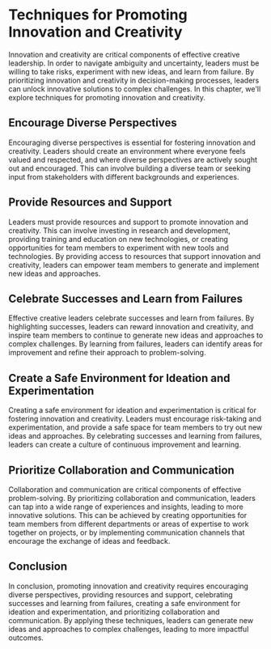 # Techniques for Promoting Innovation and Creativity

Innovation and creativity are critical components of effective creative leadership. In order to navigate ambiguity and uncertainty, leaders must be willing to take risks, experiment with new ideas, and learn from failure. By prioritizing innovation and creativity in decision-making processes, leaders can unlock innovative solutions to complex challenges. In this chapter, we'll explore techniques for promoting innovation and creativity.

Encourage Diverse Perspectives
------------------------------

Encouraging diverse perspectives is essential for fostering innovation and creativity. Leaders should create an environment where everyone feels valued and respected, and where diverse perspectives are actively sought out and encouraged. This can involve building a diverse team or seeking input from stakeholders with different backgrounds and experiences.

Provide Resources and Support
-----------------------------

Leaders must provide resources and support to promote innovation and creativity. This can involve investing in research and development, providing training and education on new technologies, or creating opportunities for team members to experiment with new tools and technologies. By providing access to resources that support innovation and creativity, leaders can empower team members to generate and implement new ideas and approaches.

Celebrate Successes and Learn from Failures
-------------------------------------------

Effective creative leaders celebrate successes and learn from failures. By highlighting successes, leaders can reward innovation and creativity, and inspire team members to continue to generate new ideas and approaches to complex challenges. By learning from failures, leaders can identify areas for improvement and refine their approach to problem-solving.

Create a Safe Environment for Ideation and Experimentation
----------------------------------------------------------

Creating a safe environment for ideation and experimentation is critical for fostering innovation and creativity. Leaders must encourage risk-taking and experimentation, and provide a safe space for team members to try out new ideas and approaches. By celebrating successes and learning from failures, leaders can create a culture of continuous improvement and learning.

Prioritize Collaboration and Communication
------------------------------------------

Collaboration and communication are critical components of effective problem-solving. By prioritizing collaboration and communication, leaders can tap into a wide range of experiences and insights, leading to more innovative solutions. This can be achieved by creating opportunities for team members from different departments or areas of expertise to work together on projects, or by implementing communication channels that encourage the exchange of ideas and feedback.

Conclusion
----------

In conclusion, promoting innovation and creativity requires encouraging diverse perspectives, providing resources and support, celebrating successes and learning from failures, creating a safe environment for ideation and experimentation, and prioritizing collaboration and communication. By applying these techniques, leaders can generate new ideas and approaches to complex challenges, leading to more impactful outcomes.
